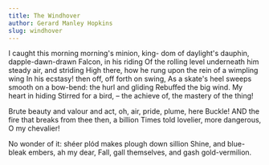 ```yaml
---
title: The Windhover
author: Gerard Manley Hopkins
slug: windhover
---
```


I caught this morning morning's minion, king-
    dom of daylight's dauphin, dapple-dawn-drawn Falcon, in his riding
    Of the rolling level underneath him steady air, and striding
High there, how he rung upon the rein of a wimpling wing
In his ecstasy! then off, off forth on swing,
    As a skate's heel sweeps smooth on a bow-bend: the hurl and gliding
    Rebuffed the big wind. My heart in hiding
Stirred for a bird, – the achieve of, the mastery of the thing!

Brute beauty and valour and act, oh, air, pride, plume, here
    Buckle! AND the fire that breaks from thee then, a billion
Times told lovelier, more dangerous, O my chevalier!
     
   No wonder of it: shéer plód makes plough down sillion
Shine, and blue-bleak embers, ah my dear,
    Fall, gall themselves, and gash gold-vermilion.